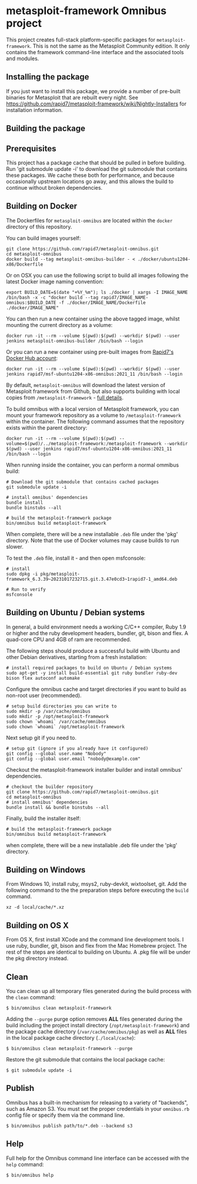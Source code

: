 metasploit-framework Omnibus project
==========================
This project creates full-stack platform-specific packages for
`metasploit-framework`. This is not the same as the Metasploit Community
edition. It only contains the framework command-line interface and the
associated tools and modules.

Installing the package
------------

If you just want to install this package, we provide a number of pre-built binaries for Metasploit that are rebuilt every night. See https://github.com/rapid7/metasploit-framework/wiki/Nightly-Installers for installation information.

Building the package
------------

## Prerequisites

This project has a package cache that should be pulled in before building. Run 'git submodule update -i' to download the git submodule that contains these packages. We cache these both for performance, and because occasionally upstream locations go away, and this allows the build to continue without broken dependencies.

## Building on Docker

The Dockerfiles for `metasploit-omnibus` are located within the `docker` directory of this repository.

You can build images yourself:

```shell
git clone https://github.com/rapid7/metasploit-omnibus.git
cd metasploit-omnibus
docker build --tag metasploit-omnibus-builder - < ./docker/ubuntu1204-x86/Dockerfile
```

Or on OSX you can use the following script to build all images following the latest Docker image naming convention:

```shell
export BUILD_DATE=$(date "+%Y_%m"); ls ./docker | xargs -I IMAGE_NAME /bin/bash -x -c "docker build --tag rapid7/IMAGE_NAME-omnibus:$BUILD_DATE -f ./docker/IMAGE_NAME/Dockerfile ./docker/IMAGE_NAME"
```

You can then run a new container using the above tagged image, whilst mounting the current directory as a volume:

```shell
docker run -it --rm --volume $(pwd):$(pwd) --workdir $(pwd) --user jenkins metasploit-omnibus-builder /bin/bash --login
```

Or you can run a new container using pre-built images from [Rapid7's Docker Hub account](https://hub.docker.com/u/rapid7):

```shell
docker run -it --rm --volume $(pwd):$(pwd) --workdir $(pwd) --user jenkins rapid7/msf-ubuntu1204-x86-omnibus:2021_11 /bin/bash --login
```

By default, `metasploit-omnibus` will download the latest version of Metasploit framework from Github, but also supports building with local copies from `/metasploit-framework` - [full details](https://github.com/rapid7/metasploit-omnibus/blob/9cd575bcdd19d8fedf4a94c4ca2d1d6c253628c2/config/software/metasploit-framework.rb#L2-L8).

To build omnibus with a local version of Metasploit framework, you can mount your framework repository as a volume to `/metasploit-framework` within the container. The following command assumes that the repository exists within the parent directory:

```shell
docker run -it --rm --volume $(pwd):$(pwd) --volume=$(pwd)/../metasploit-framework:/metasploit-framework --workdir $(pwd) --user jenkins rapid7/msf-ubuntu1204-x86-omnibus:2021_11 /bin/bash --login
```

When running inside the container, you can perform a normal ommibus build:

```
# Download the git submodule that contains cached packages
git submodule update -i

# install omnibus' dependencies
bundle install
bundle binstubs --all

# build the metasploit-framework package
bin/omnibus build metasploit-framework
```

When complete, there will be a new installable `.deb` file under the 'pkg' directory. Note that the use of Docker volumes may cause builds to run slower.

To test the `.deb` file, install it - and then open msfconsole:

```
# install
sudo dpkg -i pkg/metasploit-framework_6.3.39~20231017232715.git.3.47e0cd3~1rapid7-1_amd64.deb

# Run to verify
msfconsole
```

## Building on Ubuntu / Debian systems

In general, a build environment needs a working C/C++ compiler, Ruby 1.9 or higher and the ruby development headers, bundler, git, bison and flex. A quad-core CPU and 4GB of ram are recommended.

The following steps should produce a successful build with Ubuntu and other Debian derivatives, starting from a fresh installation:
```shell
# install required packages to build on Ubuntu / Debian systems
sudo apt-get -y install build-essential git ruby bundler ruby-dev bison flex autoconf automake
```

Configure the omnibus cache and target directories if you want to build as non-root user (recommended).
```shell
# setup build directories you can write to
sudo mkdir -p /var/cache/omnibus
sudo mkdir -p /opt/metasploit-framework
sudo chown `whoami` /var/cache/omnibus
sudo chown `whoami` /opt/metasploit-framework
```

Next setup git if you need to.
```shell
# setup git (ignore if you already have it configured)
git config --global user.name "Nobody"
git config --global user.email "nobody@example.com"
```

Checkout the metasploit-framework installer builder and install omnibus' dependencies.
```shell
# checkout the builder repository
git clone https://github.com/rapid7/metasploit-omnibus.git
cd metasploit-omnibus
# install omnibus' dependencies
bundle install && bundle binstubs --all
```

Finally, build the installer itself:
```shell
# build the metasploit-framework package
bin/omnibus build metasploit-framework
```
when complete, there will be a new installable .deb file under the 'pkg' directory.

## Building on Windows

From Windows 10, install ruby, msys2, ruby-devkit, wixtoolset, git. Add the following command to the the preparation steps before executing the `build` command.
```
xz -d local/cache/*.xz
```

## Building on OS X

From OS X, first install XCode and the command line development tools. I use ruby, bundler, git, bison and flex from the Mac Homebrew project. The rest of the steps are identical to building on Ubuntu. A .pkg file will be under the pkg directory instead.

## Clean

You can clean up all temporary files generated during the build process with
the `clean` command:

```shell
$ bin/omnibus clean metasploit-framework
```

Adding the `--purge` purge option removes __ALL__ files generated during the
build including the project install directory (`/opt/metasploit-framework`) and
the package cache directory (`/var/cache/omnibus/pkg`) as well as __ALL__ files
in the local package cache directory (`./local/cache`):

```shell
$ bin/omnibus clean metasploit-framework --purge
```

Restore the git submodule that contains the local package cache:
```shell
$ git submodule update -i
```

## Publish

Omnibus has a built-in mechanism for releasing to a variety of "backends", such
as Amazon S3. You must set the proper credentials in your `omnibus.rb` config
file or specify them via the command line.

```shell
$ bin/omnibus publish path/to/*.deb --backend s3
```

## Help

Full help for the Omnibus command line interface can be accessed with the
`help` command:

```shell
$ bin/omnibus help
```
